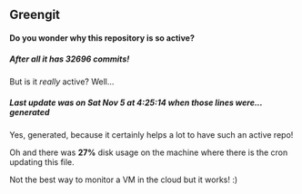 ## Greengit

#### Do you wonder why this repository is so active?

##### After all it has 32696 commits!

But is it *really* active? Well...

##### Last update was on Sat Nov 5 at 4:25:14 when those lines were... generated

Yes, generated, because it certainly helps a lot to have such an active repo!

Oh and there was **27%** disk usage on the machine
where there is the cron updating this file.

Not the best way to monitor a VM in the cloud but it works! :)
